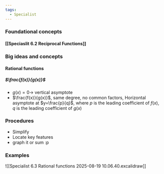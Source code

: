 ```yaml
---
tags:
  - Specialist
---
```

### Foundational concepts
#### [[Speciaslit 6.2 Reciprocal Functions]]
### Big ideas and concepts
#### Rational functions
##### $\frac{f(x)}{g(x)}$
- $g(x)=0 \rightarrow$ vertical asymptote
- $\frac{f(x)}{g(x)}$, same degree, no common factors, 
	Horizontal asymptote at $y=\frac{p}{q}$, where $p$ is the leading coefficient of $f(x)$, $q$ is the leading coefficient of $g(x)$
### Procedures
- Simplify
- Locate key features
- graph it or sum :p
### Examples
![[Specialist 6.3 Rational functions 2025-08-19 10.06.40.excalidraw]]
